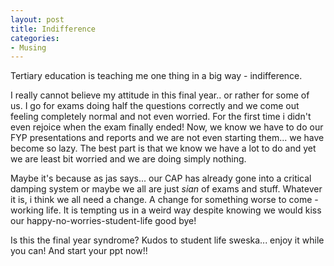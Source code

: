 ```yaml
---
layout: post
title: Indifference
categories:
- Musing
---
```


Tertiary education is teaching me one thing in a big way - indifference.

I really cannot believe my attitude in this final year.. or rather for some of us. I go for exams doing half the questions correctly and we come out feeling completely normal and not even worried. For the first time i didn't even rejoice when the exam finally ended! Now, we know we have to do our FYP presentations and reports and we are not even starting them... we have become so lazy. The best part is that we know we have a lot to do and yet we are least bit worried and we are doing simply nothing.

Maybe it's because as jas says... our CAP has already gone into a critical damping system or maybe we all are just _sian_ of exams and stuff. Whatever it is, i think we all need a change. A change for something worse to come - working life. It is tempting us in a weird way despite knowing we would kiss our happy-no-worries-student-life good bye!

Is this the final year syndrome? Kudos to student life sweska... enjoy it while you can! And start your ppt now!!
